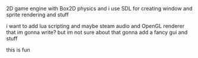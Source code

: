 2D game engine with Box2D physics and i use SDL for creating window and sprite rendering and stuff

i want to add lua scripting and maybe steam audio and OpenGL renderer that im gonna write? but im not sure about that gonna add a fancy gui and stuff

this is fun